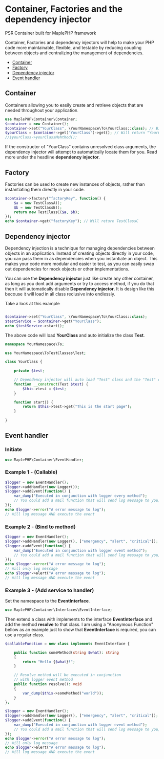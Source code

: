 

# Container, Factories and the dependency injector 
PSR Container built for MaplePHP framework

Container, Factories and dependency injectors will help to make your PHP code more maintainable, flexible, and testable by reducing coupling between objects and centralizing the management of dependencies.

- [Container](#container)
- [Factory](#factory)
- [Dependency injector](#dependency-injector)
- [Event handler](#event-handler)

## Container
Containers allowing you to easily create and retrieve objects that are needed throughout your application.
```php
use MaplePHP\Container\Container;
$container = new Container();
$container->set("YourClass", \YourNamespace\To\YourClass::class); // Bind "YourClass" to container and dependency injector
$yourClass = $container->get("YourClass")->get(); // Will return "YourClass"
//$yourClass->yourClassMehthod();
```
If the constructor of "YourClass" contains unresolved class arguments, the dependency injector will attempt to automatically locate them for you. Read more under the headline **dependency injector**.

## Factory
Factories can be used to create new instances of objects, rather than instantiating them directly in your code. 
```php
$container->factory("factoryKey", function() {
    $a = new TestClassA();
    $b = new TestClassB();
    return new TestClassC($a, $b);
});
echo $container->get("factoryKey"); // Will return TestClassC
```
## Dependency injector
Dependency injection is a technique for managing dependencies between objects in an application. Instead of creating objects directly in your code, you can pass them in as dependencies when you instantiate an object. This makes your code more modular and easier to test, as you can easily swap out dependencies for mock objects or other implementations.

You can use the **Dependency injector** just like create any other container, as long as you dont add arguments or try to access method, if you do that then it will automatically disable **Dependency injector**. It is design like this becouse it will load in all class reclusive into endlessly.

Take a look at this example

```php

$container->set("YourClass", \YourNamespace\To\YourClass::class);
$testService = $container->get("YourClass");
echo $testService->start();

```
The above code will load **YourClass** and auto initialize the class **Test**.

```php
namespace YourNamespace\To;

use YourNamespace\ToTestClasses\Test;

class YourClass {
    
    private $test;

    // Dependency injector will auto load "Test" class and the "Test" classes and so on.
    function __construct(Test $test) {
        $this->test = $test;
    }

    function start() {
        return $this->test->get("This is the start page");
    }
    
}
```

## Event handler

### Initiate
```php
use MaplePHP\Container\EventHandler;
```

### Example 1 - (Callable)
```php
$logger = new EventHandler();
$logger->addHandler(new Logger());
$logger->addEvent(function() {
    var_dump("Executed in conjunction with logger every method");
    // You could add a mail function that will send log message to you,
});
echo $logger->error("A error message to log");
// Will log message AND execute the event
```

### Example 2 - (Bind to method)
```php
$logger = new EventHandler();
$logger->addHandler(new Logger(), ["emergency", "alert", "critical"]);
$logger->addEvent(function() {
    var_dump("Executed in conjunction with logger event method");
    // You could add a mail function that will send log message to you,
});
echo $logger->error("A error message to log");
// Will only log message
echo $logger->alert("A error message to log");
// Will log message AND execute the event
```

### Example 3 - (Add service to handler)
Set the namespace to the **EventInterface**.
```php
use MaplePHP\Container\Interfaces\EventInterface;
```
Then extend a class with implements to the interface **EventInterface** and add the method **resolve** to that class. I am using a "Anonymous Function" bellow as an example just to show that **EventInterface** is required, you can use a regular class.
```php
$callableFunction = new class implements EventInterface {

    public function someMethod(string $what): string
    {
        return "Hello {$what}!";
    }

    // Resolve method will be executed in conjunction 
    // with logger event method
    public function resolve(): void
    {
        var_dump($this->someMethod("world"));
    }
};

$logger = new EventHandler();
$logger->addHandler(new Logger(), ["emergency", "alert", "critical"]);
$logger->addEvent(function() {
    var_dump("Executed in conjunction with logger event method");
    // You could add a mail function that will send log message to you,
});
echo $logger->error("A error message to log");
// Will only log message
echo $logger->alert("A error message to log");
// Will log message AND execute the event
```

